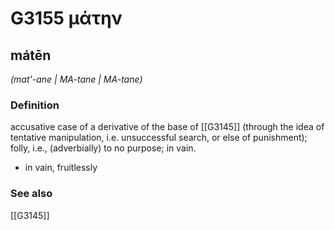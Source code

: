 # G3155 μάτην

## mátēn

_(mat'-ane | MA-tane | MA-tane)_

### Definition

accusative case of a derivative of the base of [[G3145]] (through the idea of tentative manipulation, i.e. unsuccessful search, or else of punishment); folly, i.e., (adverbially) to no purpose; in vain.

- in vain, fruitlessly

### See also

[[G3145]]

